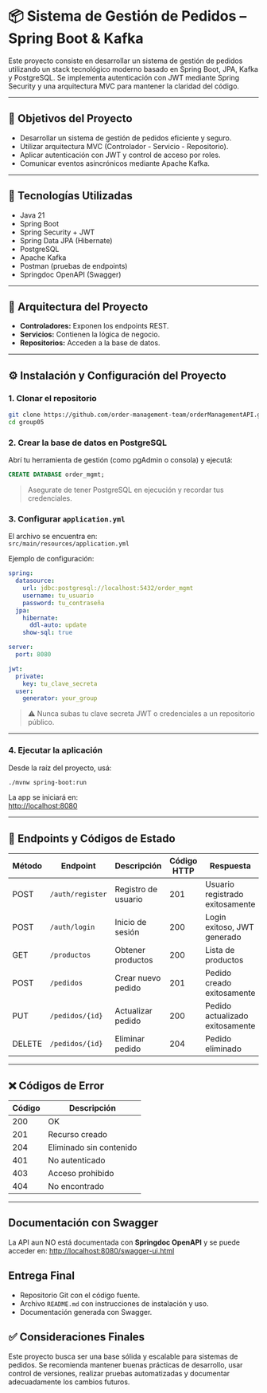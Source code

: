 # 📦 Sistema de Gestión de Pedidos – Spring Boot & Kafka

Este proyecto consiste en desarrollar un sistema de gestión de pedidos utilizando un stack tecnológico moderno basado en Spring Boot, JPA, Kafka y PostgreSQL. Se implementa autenticación con JWT mediante Spring Security y una arquitectura MVC para mantener la claridad del código.

---

## 🎯 Objetivos del Proyecto

- Desarrollar un sistema de gestión de pedidos eficiente y seguro.
- Utilizar arquitectura MVC (Controlador - Servicio - Repositorio).
- Aplicar autenticación con JWT y control de acceso por roles.
- Comunicar eventos asincrónicos mediante Apache Kafka.

---

## 🔧 Tecnologías Utilizadas

- Java 21
- Spring Boot
- Spring Security + JWT
- Spring Data JPA (Hibernate)
- PostgreSQL
- Apache Kafka
- Postman (pruebas de endpoints)
- Springdoc OpenAPI (Swagger)

---

## 🧱 Arquitectura del Proyecto

- **Controladores:** Exponen los endpoints REST.
- **Servicios:** Contienen la lógica de negocio.
- **Repositorios:** Acceden a la base de datos.


---

## ⚙️ Instalación y Configuración del Proyecto

### 1. Clonar el repositorio

```bash
git clone https://github.com/order-management-team/orderManagementAPI.git
cd group05
```

### 2. Crear la base de datos en PostgreSQL

Abrí tu herramienta de gestión (como pgAdmin o consola) y ejecutá:

```sql
CREATE DATABASE order_mgmt;
```

> Asegurate de tener PostgreSQL en ejecución y recordar tus credenciales.

### 3. Configurar `application.yml`

El archivo se encuentra en:  
`src/main/resources/application.yml`

Ejemplo de configuración:

```yaml
spring:
  datasource:
    url: jdbc:postgresql://localhost:5432/order_mgmt
    username: tu_usuario
    password: tu_contraseña
  jpa:
    hibernate:
      ddl-auto: update
    show-sql: true

server:
  port: 8080

jwt:
  private:
    key: tu_clave_secreta
  user:
    generator: your_group
```

> ⚠️ Nunca subas tu clave secreta JWT o credenciales a un repositorio público.

---

### 4. Ejecutar la aplicación

Desde la raíz del proyecto, usá:

```bash
./mvnw spring-boot:run
```

La app se iniciará en:  
[http://localhost:8080](http://localhost:8080)

---

## 🔐 Endpoints y Códigos de Estado

| Método | Endpoint           | Descripción              | Código HTTP | Respuesta                          |
|--------|--------------------|--------------------------|-------------|------------------------------------|
| POST   | `/auth/register`   | Registro de usuario      | 201         | Usuario registrado exitosamente   |
| POST   | `/auth/login`      | Inicio de sesión         | 200         | Login exitoso, JWT generado        |
| GET    | `/productos`       | Obtener productos        | 200         | Lista de productos                 |
| POST   | `/pedidos`         | Crear nuevo pedido       | 201         | Pedido creado exitosamente        |
| PUT    | `/pedidos/{id}`    | Actualizar pedido        | 200         | Pedido actualizado exitosamente   |
| DELETE | `/pedidos/{id}`    | Eliminar pedido          | 204         | Pedido eliminado                   |

---

## ❌ Códigos de Error

| Código | Descripción                  |
|--------|------------------------------|
| 200    | OK                           |
| 201    | Recurso creado               |
| 204    | Eliminado sin contenido      |
| 401    | No autenticado               |
| 403    | Acceso prohibido             |
| 404    | No encontrado                 |

---

## Documentación con Swagger
La API aun NO está documentada con **Springdoc OpenAPI** y se puede acceder en:
[http://localhost:8080/swagger-ui.html](http://localhost:8080/swagger-ui.html)

## Entrega Final
- Repositorio Git con el código fuente.
- Archivo `README.md` con instrucciones de instalación y uso.
- Documentación generada con Swagger.


## ✅ Consideraciones Finales

Este proyecto busca ser una base sólida y escalable para sistemas de pedidos. Se recomienda mantener buenas prácticas de desarrollo, usar control de versiones, realizar pruebas automatizadas y documentar adecuadamente los cambios futuros.

